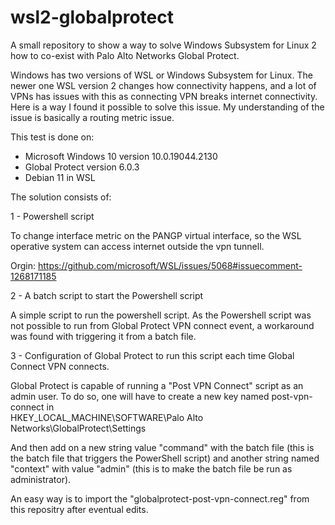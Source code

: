 # wsl2-globalprotect
A small repository to show a way to solve Windows Subsystem for Linux 2 how to co-exist with Palo Alto Networks Global Protect.

Windows has two versions of WSL or Windows Subsystem for Linux. The newer one WSL version 2 changes how connectivity happens, and a lot of VPNs has issues with this as connecting VPN breaks internet connectivity. Here is a way I found it possible to solve this issue. My understanding of the issue is basically a routing metric issue.

This test is done on:
- Microsoft Windows 10 version 10.0.19044.2130
- Global Protect version 6.0.3
- Debian 11 in WSL 

The solution consists of:

1 - Powershell script 

To change interface metric on the PANGP virtual interface, so the WSL operative system can access internet outside the vpn tunnell.

Orgin: https://github.com/microsoft/WSL/issues/5068#issuecomment-1268171185

2 - A batch script to start the Powershell script

A simple script to run the powershell script. As the Powershell script was not possible to run from Global Protect VPN connect event, a workaround was found with triggering it from a batch file.

3 - Configuration of Global Protect to run this script each time Global Connect VPN connects.

Global Protect is capable of running a "Post VPN Connect" script as an admin user. To do so, one will have to create a new key named post-vpn-connect in  
HKEY_LOCAL_MACHINE\SOFTWARE\Palo Alto Networks\GlobalProtect\Settings

And then add on a new string value "command" with the batch file (this is the batch file that triggers the PowerShell script)
and another string named "context" with value "admin" (this is to make the batch file be run as administrator).

An easy way is to import the "globalprotect-post-vpn-connect.reg" from this repositry after eventual edits.  

